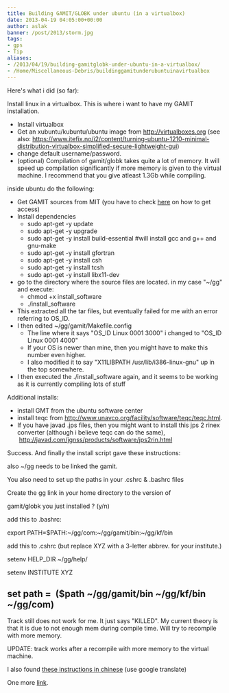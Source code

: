 ```yaml
---
title: Building GAMIT/GLOBK under ubuntu (in a virtualbox)
date: 2013-04-19 04:05:00+00:00
author: aslak
banner: /post/2013/storm.jpg
tags:
- gps
- Tip
aliases:
- /2013/04/19/building-gamitglobk-under-ubuntu-in-a-virtualbox/
- /Home/Miscellaneous-Debris/buildinggamitunderubuntuinavirtualbox
---
```


Here's what i did (so far):
<!--more-->
  
Install linux in a virtualbox. This is where i want to have my GAMIT installation.

  * Install virtualbox
  * Get an xubuntu/kubuntu/ubuntu image from <http://virtualboxes.org> (see also: <https://www.itefix.no/i2/content/turning-ubuntu-1210-minimal-distribution-virtualbox-simplified-secure-lightweight-gui>)
  * change default username/password.
  * (optional) Compilation of gamit/globk takes quite a lot of memory. It will speed up compilation significantly if more memory is given to the virtual machine. I recommend that you give atleast 1.3Gb while compiling.

inside ubuntu do the following:

  * Get GAMIT sources from MIT (you have to check [here](http://www-gpsg.mit.edu/~simon/gtgk/) on how to get access)
  * Install dependencies
      * sudo apt-get -y update
      * sudo apt-get -y upgrade
      * sudo apt-get -y install build-essential #will install gcc and g++ and gnu-make
      * sudo apt-get -y install gfortran
      * sudo apt-get -y install csh
      * sudo apt-get -y install tcsh
      * sudo apt-get -y install libx11-dev
  * go to the directory where the source files are located. in my case "~/gg" and execute:
      * chmod +x install_software
      * ./install_software
  * This extracted all the tar files, but eventually failed for me with an error referring to OS_ID.
  * I then edited ~/gg/gamit/Makefile.config
      * The line where it says "OS\_ID Linux 0001 3000" i changed to "OS\_ID Linux 0001 4000"
      * If your OS is newer than mine, then you might have to make this number even higher.
      * I also modified it to say "X11LIBPATH /usr/lib/i386-linux-gnu" up in the top somewhere.
  * I then executed the ./install_software again, and it seems to be working as it is currently compiling lots of stuff

Additional installs:

  * install GMT from the ubuntu software center
  * install teqc from <http://www.unavco.org/facility/software/teqc/teqc.html>.
  * If you have javad .jps files, then you might want to install this jps 2 rinex converter (although i believe teqc can do the same),  <http://javad.com/jgnss/products/software/jps2rin.html>

Success. And finally the install script gave these instructions:

also ~/gg needs to be linked the gamit.

You also need to set up the paths in your .cshrc & .bashrc files

Create the gg link in your home directory to the version of

gamit/globk you just installed ? (y/n)

add this to .bashrc:

export PATH=$PATH:~/gg/com:~/gg/gamit/bin:~/gg/kf/bin

add this to .cshrc (but replace XYZ with a 3-letter abbrev. for your institute.)

setenv HELP_DIR ~/gg/help/

setenv INSTITUTE XYZ

## set path =  ($path ~/gg/gamit/bin ~/gg/kf/bin ~/gg/com)

Track still does not work for me. It just says "KILLED". My current theory is that it is due to not enough mem during compile time. Will try to recompile with more memory.

UPDATE: track works after a recompile with more memory to the virtual machine.

I also found [these instructions in chinese](http://www.linuxidc.com/Linux/2012-07/65433.htm) (use google translate)

One more [link](http://en.cnki.com.cn/Article_en/CJFDTOTAL-QUDW200905015.htm).